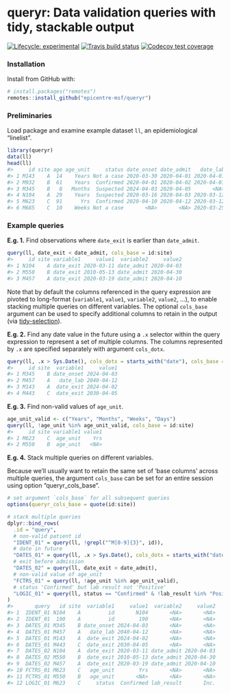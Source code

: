 
<!-- README.md is generated from README.Rmd. Please edit that file -->

# queryr: Data validation queries with tidy, stackable output

<!-- badges: start -->

[![Lifecycle:
experimental](https://img.shields.io/badge/lifecycle-experimental-orange.svg)](https://www.tidyverse.org/lifecycle/#experimental)
[![Travis build
status](https://travis-ci.com/epicentre-msf/queryr.svg?branch=master)](https://travis-ci.com/epicentre-msf/queryr)
[![Codecov test
coverage](https://codecov.io/gh/epicentre-msf/queryr/branch/master/graph/badge.svg)](https://codecov.io/gh/epicentre-msf/queryr?branch=master)
<!-- badges: end -->

### Installation

Install from GitHub with:

``` r
# install.packages("remotes")
remotes::install_github("epicentre-msf/queryr")
```

### Preliminaries

Load package and examine example dataset `ll`, an epidemiological
“linelist”.

``` r
library(queryr)
data(ll)
head(ll)
#>     id site age age_unit     status date_onset date_admit   date_lab lab_result  date_exit   outcome
#> 1 M143    A  14    Years Not a case 2020-03-30 2020-04-01 2020-04-01   Negative 2024-04-02 Sent home
#> 2 M932    B  61    Years  Confirmed 2020-04-01 2020-04-02 2020-04-01   Positive 2020-04-24      Died
#> 3 M345    B   8   Months  Suspected 2024-04-03 2020-04-05       <NA>   Positive 2020-04-19      <NA>
#> 4 N104    A  29    Years  Suspected 2020-03-16 2020-04-03 2020-03-12       <NA> 2020-03-11      <NA>
#> 5 M623    C  91      Yrs  Confirmed 2020-04-10 2020-04-12 2020-03-12       Inc. 2020-04-30     Cured
#> 6 M685    C  10    Weeks Not a case       <NA>       <NA> 2020-03-25   Negative 2010-03-26 Sent home
```

### Example queries

**E.g. 1.** Find observations where `date_exit` is earlier than
`date_admit`.

``` r
query(ll, date_exit < date_admit, cols_base = id:site)
#>     id site variable1     value1  variable2     value2
#> 1 N104    A date_exit 2020-03-11 date_admit 2020-04-03
#> 2 M550    B date_exit 2010-05-13 date_admit 2020-04-30
#> 3 M457    A date_exit 2020-03-19 date_admit 2020-04-10
```

Note that by default the columns referenced in the query expression are
pivoted to long-format (`variable1`, `value1`, `variable2`, `value2`,
…), to enable stacking multiple queries on different variables. The
optional `cols_base` argument can be used to specify additional columns
to retain in the output (via
[tidy-selection](https://tidyselect.r-lib.org/reference/select_helpers.html)).

**E.g. 2.** Find any date value in the future using a `.x` selector
within the query expression to represent a set of multiple columns. The
columns represented by `.x` are specified separately with argument
`cols_dotx`.

``` r
query(ll, .x > Sys.Date(), cols_dotx = starts_with("date"), cols_base = id:site)
#>     id site  variable1     value1
#> 1 M345    B date_onset 2024-04-03
#> 2 M457    A   date_lab 2040-04-12
#> 3 M143    A  date_exit 2024-04-02
#> 4 M443    C  date_exit 2030-04-05
```

**E.g. 3.** Find non-valid values of `age_unit`.

``` r
age_unit_valid <- c("Years", "Months", "Weeks", "Days")
query(ll, !age_unit %in% age_unit_valid, cols_base = id:site)
#>     id site variable1 value1
#> 1 M623    C  age_unit    Yrs
#> 2 M550    B  age_unit   <NA>
```

**E.g. 4.** Stack multiple queries on different variables.

Because we’ll usually want to retain the same set of ‘base columns’
across multiple queries, the argument `cols_base` can be set for an
entire session using option “queryr\_cols\_base”.

``` r
# set argument `cols_base` for all subsequent queries
options(queryr_cols_base = quote(id:site))

# stack multiple queries
dplyr::bind_rows(
  .id = "query",
  # non-valid patient id
  "IDENT_01" = query(ll, !grepl("^M[0-9]{3}", id)),
  # date in future
  "DATES_01" = query(ll, .x > Sys.Date(), cols_dotx = starts_with("date")),
  # exit before admission
  "DATES_02" = query(ll, date_exit < date_admit),
  # non-valid value of age_unit
  "FCTRS_01" = query(ll, !age_unit %in% age_unit_valid),
  # status 'Confirmed' but lab result not 'Positive'
  "LOGIC_01" = query(ll, status == "Confirmed" & !lab_result %in% "Positive")
)
#>       query   id site  variable1     value1  variable2     value2
#> 1  IDENT_01 N104    A         id       N104       <NA>       <NA>
#> 2  IDENT_01  190    A         id        190       <NA>       <NA>
#> 3  DATES_01 M345    B date_onset 2024-04-03       <NA>       <NA>
#> 4  DATES_01 M457    A   date_lab 2040-04-12       <NA>       <NA>
#> 5  DATES_01 M143    A  date_exit 2024-04-02       <NA>       <NA>
#> 6  DATES_01 M443    C  date_exit 2030-04-05       <NA>       <NA>
#> 7  DATES_02 N104    A  date_exit 2020-03-11 date_admit 2020-04-03
#> 8  DATES_02 M550    B  date_exit 2010-05-13 date_admit 2020-04-30
#> 9  DATES_02 M457    A  date_exit 2020-03-19 date_admit 2020-04-10
#> 10 FCTRS_01 M623    C   age_unit        Yrs       <NA>       <NA>
#> 11 FCTRS_01 M550    B   age_unit       <NA>       <NA>       <NA>
#> 12 LOGIC_01 M623    C     status  Confirmed lab_result       Inc.
```

